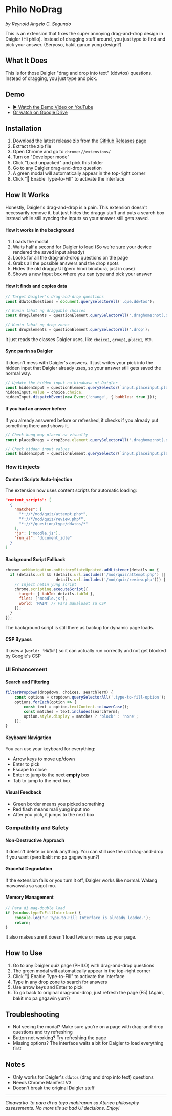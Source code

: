 
# Philo NoDrag

*by Reynold Angelo C. Segundo*


This is an extension that fixes the super annoying drag-and-drop design in Daigler (Hi philo). Instead of dragging stuff around, you just type to find and pick your answer. (Seryoso, bakit ganun yung design?)


## What It Does

This is for those Daigler "drag and drop into text" (ddwtos) questions. Instead of dragging, you just type and pick.



## Demo

- [▶️ Watch the Demo Video on YouTube](https://www.youtube.com/shorts/B3t5UZh353o)
- [Or watch on Google Drive](https://drive.google.com/file/d/1bMA_3e9RT_wSRbySjCAC4DTgDiPUtX2C/view?usp=sharing)



## Installation

1. Download the latest release zip from the [GitHub Releases page](https://github.com/itsnold/philo-nodrag/releases)
2. Extract the zip file
3. Open Chrome and go to `chrome://extensions/`
4. Turn on "Developer mode"
5. Click "Load unpacked" and pick this folder
5. Go to any Daigler drag-and-drop question
6. A green modal will automatically appear in the top-right corner
7. Click "🎯 Enable Type-to-Fill" to activate the interface


## How It Works

Honestly, Daigler's drag-and-drop is a pain. This extension doesn't necessarily remove it, but just hides the draggy stuff and puts a search box instead while still syncing the inputs so your answer still gets saved.

#### How it works in the background
1. Loads the modal
2. Waits half a second for Daigler to load (So we're sure your device rendered the saved input already)
3. Looks for all the drag-and-drop questions on the page
4. Grabs all the possible answers and the drop spots
5. Hides the old draggy UI (pero hindi binubura, just in case)
6. Shows a new input box where you can type and pick your answer

#### How it finds and copies data

```javascript
// Target Daigler's drag-and-drop questions
const ddwtosQuestions = document.querySelectorAll('.que.ddwtos');

// Kunin lahat ng draggable choices
const dragElements = questionElement.querySelectorAll('.draghome:not(.dragplaceholder)');

// Kunin lahat ng drop zones
const dropElements = questionElement.querySelectorAll('.drop');
```



It just reads the classes Daigler uses, like `choice1`, `group1`, `place1`, etc.

#### Sync pa rin sa Daigler

It doesn't mess with Daigler's answers. It just writes your pick into the hidden input that Daigler already uses, so your answer still gets saved the normal way.

```javascript
// Update the hidden input na binabasa ni Daigler
const hiddenInput = questionElement.querySelector(`input.placeinput.place${dropZone.place}`);
hiddenInput.value = choice.choice;
hiddenInput.dispatchEvent(new Event('change', { bubbles: true }));
```

#### If you had an answer before


If you already answered before or refreshed, it checks if you already put something there and shows it.

```javascript
// Check kung may placed na visually
const placedDrags = dropZone.element.querySelectorAll('.draghome:not(.dragplaceholder)');

// Check hidden input values
const hiddenInput = questionElement.querySelector(`input.placeinput.place${dropZone.place}`);
```

### How it injects

#### Content Scripts Auto-Injection

The extension now uses content scripts for automatic loading:

```json
"content_scripts": [
  {
    "matches": [
      "*://*/mod/quiz/attempt.php*",
      "*://*/mod/quiz/review.php*",
      "*://*/question/type/ddwtos/*"
    ],
    "js": ["moodle.js"],
    "run_at": "document_idle"
  }
]
```

#### Background Script Fallback

```javascript
chrome.webNavigation.onHistoryStateUpdated.addListener(details => {
  if (details.url && (details.url.includes('/mod/quiz/attempt.php') ||
                      details.url.includes('/mod/quiz/review.php'))) {
    // Inject natin yung script
    chrome.scripting.executeScript({
      target: { tabId: details.tabId },
      files: ['moodle.js'],
      world: 'MAIN' // Para makalusot sa CSP
    });
  }
});
```

The background script is still there as backup for dynamic page loads.

#### CSP Bypass



It uses a (`world: 'MAIN'`) so it can actually run correctly and not get blocked by Google's CSP

### UI Enhancement

#### Search and Filtering

```javascript
filterDropdown(dropdown, choices, searchTerm) {
    const options = dropdown.querySelectorAll('.type-to-fill-option');
    options.forEach(option => {
        const text = option.textContent.toLowerCase();
        const matches = text.includes(searchTerm);
        option.style.display = matches ? 'block' : 'none';
    });
}
```

#### Keyboard Navigation



You can use your keyboard for everything:
- Arrow keys to move up/down
- Enter to pick
- Escape to close
- Enter to jump to the next **empty** box
- Tab to jump to the next box

#### Visual Feedback

- Green border means you picked something
- Red flash means mali yung input mo
- After you pick, it jumps to the next box

### Compatibility and Safety

#### Non-Destructive Approach



It doesn't delete or break anything. You can still use the old drag-and-drop if you want (pero bakit mo pa gagawin yun?)

#### Graceful Degradation



If the extension fails or you turn it off, Daigler works like normal. Walang mawawala sa sagot mo.

#### Memory Management

```javascript
// Para di mag-double load
if (window.typeToFillInterface) {
    console.log('✅ Type-to-Fill Interface is already loaded.');
    return;
}
```



It also makes sure it doesn't load twice or mess up your page.


## How to Use

1. Go to any Daigler quiz page (PHILO) with drag-and-drop questions
2. The green modal will automatically appear in the top-right corner
3. Click "🎯 Enable Type-to-Fill" to activate the interface
4. Type in any drop zone to search for answers
5. Use arrow keys and Enter to pick
6. To go back to original drag-and-drop, just refresh the page (F5) (Again, bakit mo pa gagawin yun?)


## Troubleshooting

- Not seeing the modal? Make sure you're on a page with drag-and-drop questions and try refreshing
- Button not working? Try refreshing the page
- Missing options? The interface waits a bit for Daigler to load everything first


## Notes

- Only works for Daigler's `ddwtos` (drag and drop into text) questions
- Needs Chrome Manifest V3
- Doesn't break the original Daigler stuff

---


*Ginawa ko 'to para di na tayo mahirapan sa Ateneo philosophy assessments. No more tiis sa bad UI decisions. Enjoy!* 